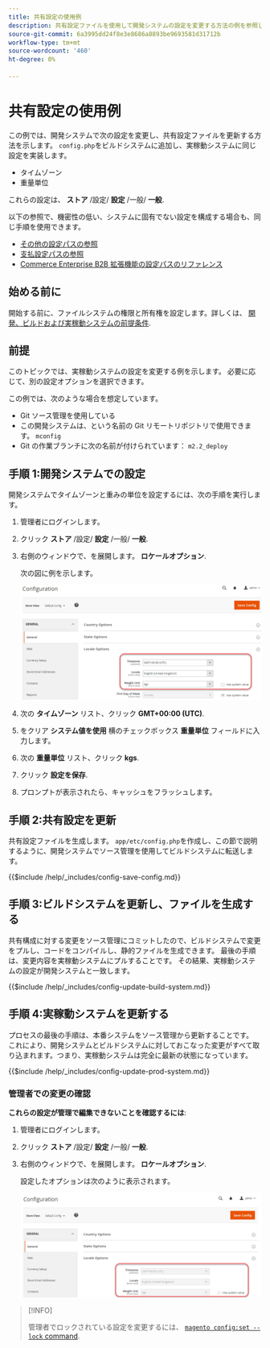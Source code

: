 ```yaml
---
title: 共有設定の使用例
description: 共有設定ファイルを使用して開発システムの設定を変更する方法の例を参照してください。
source-git-commit: 6a3995dd24f8e3e8686a8893be9693581d31712b
workflow-type: tm+mt
source-wordcount: '460'
ht-degree: 0%

---
```



# 共有設定の使用例

この例では、開発システムで次の設定を変更し、共有設定ファイルを更新する方法を示します。 `config.php`をビルドシステムに追加し、実稼動システムに同じ設定を実装します。

- タイムゾーン
- 重量単位

これらの設定は、 **ストア** /設定/ **設定** /一般/ **一般**.

以下の参照で、機密性の低い、システムに固有でない設定を構成する場合も、同じ手順を使用できます。

- [その他の設定パスの参照](../reference/config-reference-general.md)
- [支払設定パスの参照](../reference/config-reference-payment.md)
- [Commerce Enterprise B2B 拡張機能の設定パスのリファレンス](../reference/config-reference-b2b.md)

## 始める前に

開始する前に、ファイルシステムの権限と所有権を設定します。詳しくは、 [開発、ビルドおよび実稼動システムの前提条件](../deployment/prerequisites.md).

## 前提

このトピックでは、実稼動システムの設定を変更する例を示します。 必要に応じて、別の設定オプションを選択できます。

この例では、次のような場合を想定しています。

- Git ソース管理を使用している
- この開発システムは、という名前の Git リモートリポジトリで使用できます。 `mconfig`
- Git の作業ブランチに次の名前が付けられています： `m2.2_deploy`

## 手順 1:開発システムでの設定

開発システムでタイムゾーンと重みの単位を設定するには、次の手順を実行します。

1. 管理者にログインします。
1. クリック **ストア** /設定/ **設定** /一般/ **一般**.
1. 右側のウィンドウで、を展開します。 **ロケールオプション**.

   次の図に例を示します。

   ![開発システムでロケールオプションを設定する](../../assets/configuration/split-deploy-set-locale.png)

1. 次の **タイムゾーン** リスト、クリック **GMT+00:00 (UTC)**.
1. をクリア **システム値を使用** 横のチェックボックス **重量単位** フィールドに入力します。
1. 次の **重量単位** リスト、クリック **kgs**.
1. クリック **設定を保存**.
1. プロンプトが表示されたら、キャッシュをフラッシュします。

## 手順 2:共有設定を更新

共有設定ファイルを生成します。 `app/etc/config.php`を作成し、この節で説明するように、開発システムでソース管理を使用してビルドシステムに転送します。

{{$include /help/_includes/config-save-config.md}}

## 手順 3:ビルドシステムを更新し、ファイルを生成する

共有構成に対する変更をソース管理にコミットしたので、ビルドシステムで変更をプルし、コードをコンパイルし、静的ファイルを生成できます。 最後の手順は、変更内容を実稼動システムにプルすることです。 その結果、実稼動システムの設定が開発システムと一致します。

{{$include /help/_includes/config-update-build-system.md}}

## 手順 4:実稼動システムを更新する

プロセスの最後の手順は、本番システムをソース管理から更新することです。 これにより、開発システムとビルドシステムに対しておこなった変更がすべて取り込まれます。つまり、実稼動システムは完全に最新の状態になっています。

{{$include /help/_includes/config-update-prod-system.md}}

### 管理者での変更の確認

**これらの設定が管理で編集できないことを確認するには**:

1. 管理者にログインします。
1. クリック **ストア** /設定/ **設定** /一般/ **一般**.
1. 右側のウィンドウで、を展開します。 **ロケールオプション**.

   設定したオプションは次のように表示されます。

   ![管理で編集できない設定オプション](../../assets/configuration/split-deploy-not-editable.png)

>[!INFO]
>
>管理者でロックされている設定を変更するには、 [`magento config:set --lock` command](../cli/set-configuration-values.md).
